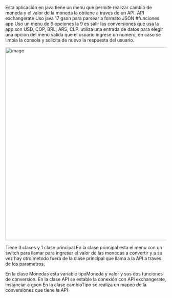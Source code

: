 Esta aplicación en java tiene un menu que permite realizar cambio de moneda y el valor de la moneda la obtiene a traves de un API.
API exchangerate
Uso java 17 gson para parsear a formato JSON
#funciones app
Uso un menu de 9 opciones la 9 es salir las conversiones que usa la app son USD, COP, BRL, ARS, CLP.
utiliza una entrada de datos para elegir una opcion del menu valida que el usuario ingrese un numero, en caso se limpia la consola y solicita de nuevo la respuesta del usuario.

<img width="602" alt="image" src="https://github.com/user-attachments/assets/5b3e0db5-2ec6-4e9c-a9f0-5e54341ee8cc" />


Tiene 3 clases y 1 clase principal
En la clase principal esta el menu con un switch para llamar para ingresar el valor de las monedas a convertir y a su vez hay otro metodo fuera de la clase principal que llama a la
API a traves de los parametros.

En la clase Monedas esta variable tipoMoneda y valor y sus dos funciones de conversion.
En la clase API se estable la conexión con API  exchangerate, instanciar a gson 
En la clase cambioTipo se realiza un mapeo de la conversiones que tiene la API 




